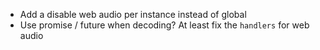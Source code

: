 * Add a disable web audio per instance instead of global
* Use promise / future when decoding? At least fix the `handlers` for web audio